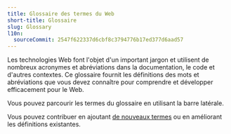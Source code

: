```yaml
---
title: Glossaire des termes du Web
short-title: Glossaire
slug: Glossary
l10n:
  sourceCommit: 2547f622337d6cbf8c3794776b17ed377d6aad57
---
```


Les technologies Web font l'objet d'un important jargon et utilisent de nombreux acronymes et abréviations dans la documentation, le code et d'autres contextes.
Ce glossaire fournit les définitions des mots et abréviations que vous devez connaître pour comprendre et développer efficacement pour le Web.

Vous pouvez parcourir les termes du glossaire en utilisant la barre latérale.

Vous pouvez contribuer en ajoutant [de nouveaux termes](/fr/docs/MDN/Writing_guidelines/Howto/Write_a_new_entry_in_the_glossary) ou en améliorant les définitions existantes.
